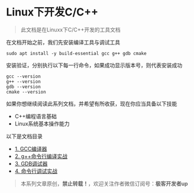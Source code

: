 # Linux下开发C/C++

> 此文档是在Linuxx下C/C++开发的工具文档

在文档开始之前，我们先安装编译工具与调试工具

```shell
sudo apt install -y build-essential gcc g++ gdb cmake
```

安装验证，分别执行以下每一行命令，如果成功显示版本号，则代表安装成功

```shell
gcc --version
g++ --version
gdb --version
cmake --version
```

如果你想继续阅读此系列文档，并希望有所收获，现在你应当具备以下技能

- C++编程语言基础
- Linux系统基本操作能力


以下是文档目录
 

- [1. GCC编译器](./note/01-g++.md)
- [2. g++命令行编译实战](./note/02-compile.md)
- [3. GDB调试器](./note/03-dbg.md)
- [4. 命令行调试实战](./note/04-debug.md)


> 本系列文章原创，**禁止转载！**，欢迎关注作者微信订阅号：**极客开发者up**